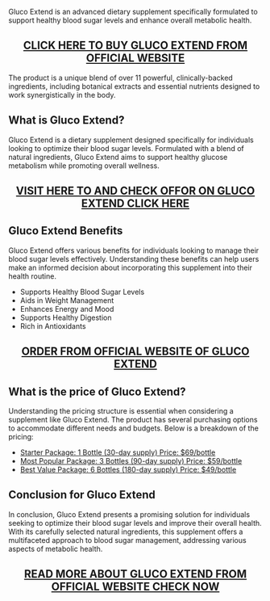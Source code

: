 <p>Gluco Extend is an advanced dietary supplement specifically formulated to support healthy blood sugar levels and enhance overall metabolic health.</p>
<h2 style="text-align: center;"><a href="https://sale365day.com/get-gluco-extend">CLICK HERE TO BUY GLUCO EXTEND FROM OFFICIAL WEBSITE</a></h2>
<p>The product is a unique blend of over 11 powerful, clinically-backed ingredients, including botanical extracts and essential nutrients designed to work synergistically in the body.</p>
<h2 style="text-align: left;">What is Gluco Extend? </h2>
<p style="text-align: left;">Gluco Extend is a dietary supplement designed specifically for individuals looking to optimize their blood sugar levels. Formulated with a blend of natural ingredients, Gluco Extend aims to support healthy glucose metabolism while promoting overall wellness.</p>
<h2 style="text-align: center;"><a href="https://sale365day.com/get-gluco-extend">VISIT HERE TO AND CHECK OFFOR ON GLUCO EXTEND CLICK HERE</a></h2>
<h2 style="text-align: left;">Gluco Extend Benefits</h2>
<p style="text-align: left;">Gluco Extend offers various benefits for individuals looking to manage their blood sugar levels effectively. Understanding these benefits can help users make an informed decision about incorporating this supplement into their health routine.</p>
<ul style="text-align: left;">
<li>Supports Healthy Blood Sugar Levels</li>
<li>Aids in Weight Management</li>
<li>Enhances Energy and Mood</li>
<li>Supports Healthy Digestion</li>
<li>Rich in Antioxidants</li>
</ul>
<h2 style="text-align: center;"><a href="https://sale365day.com/get-gluco-extend">ORDER FROM OFFICIAL WEBSITE OF GLUCO EXTEND</a></h2>
<h2 style="text-align: left;">What is the price of Gluco Extend?</h2>
<p style="text-align: left;">Understanding the pricing structure is essential when considering a supplement like Gluco Extend. The product has several purchasing options to accommodate different needs and budgets. Below is a breakdown of the pricing:</p>
<ul style="text-align: left;">
<li><a href="https://sale365day.com/get-gluco-extend">Starter Package: 1 Bottle (30-day supply) Price: $69/bottle</a></li>
<li><a href="https://sale365day.com/get-gluco-extend">Most Popular Package: 3 Bottles (90-day supply) Price: $59/bottle</a></li>
<li><a href="https://sale365day.com/get-gluco-extend">Best Value Package: 6 Bottles (180-day supply) Price: $49/bottle</a></li>
</ul>
<h2 style="text-align: left;">Conclusion for Gluco Extend</h2>
<p style="text-align: left;">In conclusion, Gluco Extend presents a promising solution for individuals seeking to optimize their blood sugar levels and improve their overall health. With its carefully selected natural ingredients, this supplement offers a multifaceted approach to blood sugar management, addressing various aspects of metabolic health.</p>
<h2 style="text-align: center;"><a href="https://sale365day.com/get-gluco-extend">READ MORE ABOUT GLUCO EXTEND FROM OFFICIAL WEBSITE CHECK NOW</a></h2>
